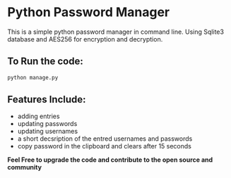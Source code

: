# Python Password Manager


This is a simple python password manager in command line. 
Using Sqlite3 database and AES256 for encryption and decryption.

## To Run the code:
```python
python manage.py
```

## Features Include:
- adding entries
- updating passwords
- updating usernames
- a short decsription of the entred usernames and passwords
- copy password in the clipboard and clears after 15 seconds



**Feel Free to upgrade the code and contribute to the open source and community**
